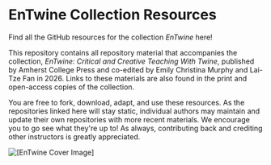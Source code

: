 # EnTwine Collection Resources
Find all the GitHub resources for the collection _EnTwine_ here!

This repository contains all repository material that accompanies the collection, _EnTwine: Critical and Creative Teaching With Twine_, published by Amherst College Press and co-edited by Emily Christina Murphy and Lai-Tze Fan in 2026. Links to these materials are also found in the print and open-access copies of the collection. 

You are free to fork, download, adapt, and use these resources. As the repositories linked here will stay static, individual authors may maintain and update their own repositories with more recent materials. We encourage you to go see what they're up to! As always, contributing back and crediting other instructors is greatly appreciated. 

![[EnTwine Cover Image]](./EnTwine-Collection-Resources/Murphy_Fan_cover_final.jpg)


